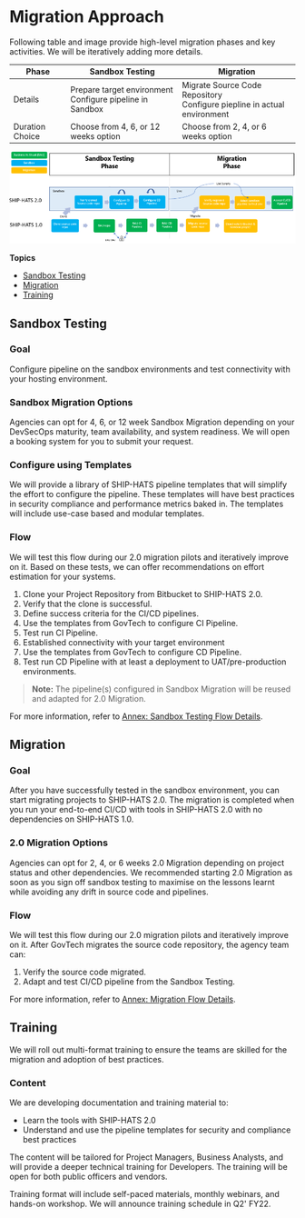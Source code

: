 # Migration Approach

Following table and image provide high-level migration phases and key activities. We will be iteratively adding more details. 

| **Phase** | **Sandbox Testing** | **Migration** |
| --- | --- | --- |
| Details | Prepare target environment<br>Configure pipeline in Sandbox| Migrate Source Code Repository<br>Configure piepline in actual environment|
| Duration Choice | Choose from 4, 6, or 12 weeks option| Choose from 2, 4, or 6 weeks option |  

![Migration Approach](migration-approach.png)

**Topics**
- [Sandbox Testing](#sandbox-testing)
- [Migration](#migration)
- [Training](#training)

## Sandbox Testing


### Goal
Configure pipeline on the sandbox environments and test connectivity with your hosting environment. 

### Sandbox Migration Options
Agencies can opt for 4, 6, or 12 week Sandbox Migration depending on your DevSecOps maturity, team availability, and system readiness. We will open a booking system for you to submit your request. 

### Configure using Templates

We will provide a library of SHIP-HATS pipeline templates that will simplify the effort to configure the pipeline.
These templates will have best practices in security compliance and performance metrics baked in. The templates will include use-case based and modular templates.

### Flow
We will test this flow during our 2.0 migration pilots and iteratively improve on it. Based on these tests, we can offer recommendations on effort estimation for your systems.  

1.	Clone your Project Repository from Bitbucket to SHIP-HATS 2.0. 
1.	Verify that the clone is successful.
1.	Define success criteria for the CI/CD pipelines.
1.	Use the templates from GovTech to configure CI Pipeline.
1.	Test run CI Pipeline.
1.	Established connectivity with your target environment 
1.	Use the templates from GovTech to configure CD Pipeline.
1.	Test run CD Pipeline with at least a deployment to UAT/pre-production environments.  

>**Note:** The pipeline(s) configured in Sandbox Migration will be reused and adapted for 2.0 Migration. 

For more information, refer to [Annex: Sandbox Testing Flow Details](ship-hats-migration-annex#sandbox-testing-flow-details).


## Migration 

### Goal
After you have successfully tested in the sandbox environment, you can start migrating projects to SHIP-HATS 2.0. The migration is completed when you run your end-to-end CI/CD with tools in SHIP-HATS 2.0 with no dependencies on SHIP-HATS 1.0. 

### 2.0 Migration Options
Agencies can opt for 2, 4, or 6 weeks 2.0 Migration depending on project status and other dependencies. We recommended starting 2.0 Migration as soon as you sign off sandbox testing to maximise on the lessons learnt while avoiding any drift in source code and pipelines.
### Flow

We will test this flow during our 2.0 migration pilots and iteratively improve on it.  After GovTech  migrates the source code repository, the agency team can:
1.	Verify the source code migrated.
1.	Adapt and test CI/CD pipeline from the Sandbox Testing. 

For more information, refer to [Annex: Migration Flow Details](ship-hats-migration-annex#migration-flow-details).

## Training
We will roll out multi-format training to ensure the teams are skilled for the migration and adoption of best practices. 

### Content
We are developing documentation and training material to:  
- Learn the tools with SHIP-HATS 2.0 
- Understand and use the pipeline templates for security and compliance best practices

The content will be tailored for Project Managers, Business Analysts, and will provide a deeper technical training for Developers. The training will be open for both public officers and vendors. 

Training format will include self-paced materials, monthly webinars, and hands-on workshop. We will announce training schedule in Q2' FY22. 